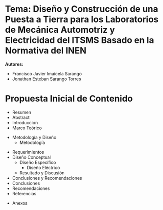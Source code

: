 # Tema: Diseño y Construcción de una Puesta a Tierra para los Laboratorios de Mecánica Automotriz y Electricidad del ITSMS Basado en la Normativa del INEN

**Autores:**

- Francisco Javier Imaicela Sarango 
- Jonathan Esteban Sarango Torres

# Propuesta Inicial de Contenido

- Resumen
- Abstract
- Introducción
- Marco Teórico

<!-- Contenido marco teórico .... -->

- Metodología y Diseño
  - Metodología
<!--La metodología  propusta para el proyecto consiste ... -->
  - Requerimientos
  - Diseño Conceptual
    - Diseño Específico
      - Diseño Eléctrico
    - Resultado y Discusión
- Conclusiones y Recomendaciones
 - Conclusiones
 - Recomendaciones
- Referencias

<!-- Hager, (2020). *Regímenes de Neutro en Baja Tensión*.
- NEC, (2018). *Instalaciones Eléctricas Residenciales*.
- *Norma ANSI/NFPA 70-250*
- *Norma ANSI/TIA-607*
- Oropeza, J. (2005) Libro de Oro de Puesta a Tierra Universal. Grounding and Bounding. Schneider Electrical México. 
- Ministerio Urbano de Desarrollo y Vivienda. (2018). Norma Ecuatoriana de la Construcción NEC. Instalaciones Eléctricas. Código NEC-SB-IE. Edición. Ministerio de Desarrollo Urbano y Vivienda (MIDUVI). 
- Instituto Ecuatoriano De Normalización INEN (2001). Código De Práctica Ecuatoriano CPE INEN 19:2001. 
- Comité Ejecutivo de la Norma Ecuatoriana de la Construcción (2013). *Norma Ecuatoriana de Construcción NEC, Instalaciones Electromecánicas*. Cap. 15. Edición  Ministerio de Desarrollo Urbano y Vivienda (MIDUVI). -->

- Anexos
